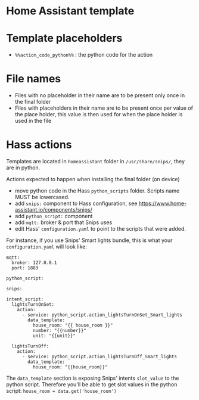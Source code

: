 # Home Assistant template

# Template placeholders
 - `%%action_code_python%%` : the python code for the action

# File names
 - Files with no placeholder in their name are to be present only once in the final folder
 - Files with placeholders in their name are to be present once per value of the place holder, this value is then used for when the place holder is used in the file

# Hass actions
Templates are located in `homeassistant` folder in `/usr/share/snips/`, they are in python.

Actions expected to happen when installing the final folder (on device)
- move python code in the Hass `python_scripts` folder. Scripts name MUST be lowercased.
- add `snips:` component to Hass configuration, see https://www.home-assistant.io/components/snips/
- add `python_script:` component
- add `mqtt:` broker & port that Snips uses
- edit Hass' `configuration.yaml` to point to the scripts that were added.

For instance, if you use Snips' Smart lights bundle, this is what your `configuration.yaml` will look like:

```
mqtt:
  broker: 127.0.0.1
  port: 1883

python_script:

snips:

intent_script:
  lightsTurnOnSet:
    action:
      - service: python_script.action_lightsTurnOnSet_Smart_lights
        data_template:
          house_room: "{{ house_room }}"
          number: "{{number}}"
          unit: "{{unit}}"

  lightsTurnOff:
    action:
      - service: python_script.action_lightsTurnOff_Smart_lights
        data_template:
          house_room: "{{house_room}}"
```

The `data_template` section is exposing Snips' intents `slot_value` to the python script. Therefore you'll be able to get slot values in the python script:
`house_room = data.get('house_room')`
